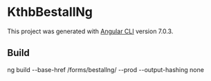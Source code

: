 # KthbBestallNg

This project was generated with [Angular CLI](https://github.com/angular/angular-cli) version 7.0.3.

## Build
ng build --base-href /forms/bestallng/ --prod --output-hashing none
